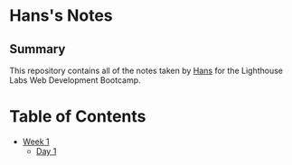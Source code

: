 # Hans's Notes
## Summary

This repository contains all of the notes taken by [Hans](https://github.com/spiritxhx) for the Lighthouse Labs Web Development Bootcamp.

# Table of Contents
  * [Week 1](/Week_1)
    * [Day 1](/Week_1/Day_1)
     